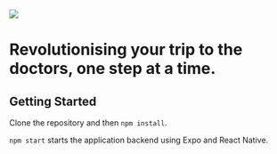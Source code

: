 # ![](https://mediplus-img-store.s3.amazonaws.com/BlueLogoFullTrim.jpg)

# Revolutionising your trip to the doctors, one step at a time.

## Getting Started
Clone the repository and then `npm install`.

`npm start` starts the application backend using Expo and React Native.
